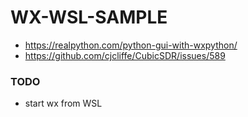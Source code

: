 # WX-WSL-SAMPLE
  * https://realpython.com/python-gui-with-wxpython/
  * https://github.com/cjcliffe/CubicSDR/issues/589

### TODO
  * start wx from WSL
